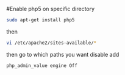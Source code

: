 
#Enable php5 on specific directory

```bash
sudo apt-get install php5
```

then

```bash
vi /etc/apache2/sites-available/*
```

then go to which paths you want disable add


```bash
php_admin_value engine Off
```